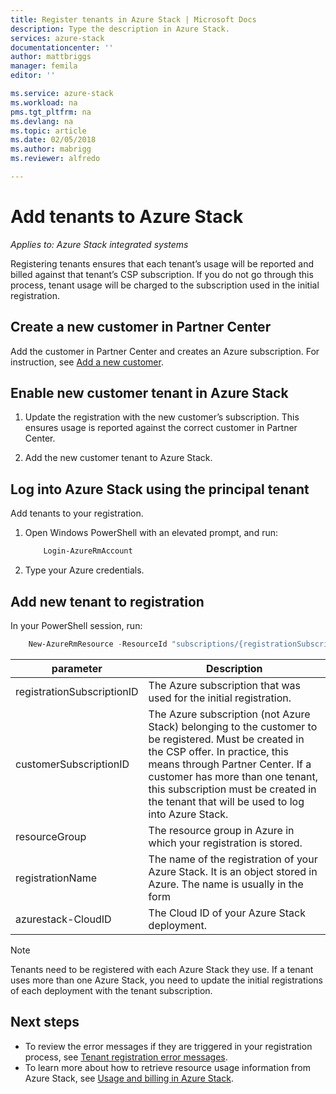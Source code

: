 ```yaml
---
title: Register tenants in Azure Stack | Microsoft Docs
description: Type the description in Azure Stack.
services: azure-stack
documentationcenter: ''
author: mattbriggs
manager: femila
editor: ''

ms.service: azure-stack
ms.workload: na
pms.tgt_pltfrm: na
ms.devlang: na
ms.topic: article
ms.date: 02/05/2018
ms.author: mabrigg
ms.reviewer: alfredo

---
```


# Add tenants to Azure Stack

*Applies to: Azure Stack integrated systems*

Registering tenants ensures that each tenant’s usage will be reported and billed against that tenant’s CSP subscription. If you do not go through this process, tenant usage will be charged to the subscription used in the initial registration.

## Create a new customer in Partner Center

Add the customer in Partner Center and creates an Azure subscription. For instruction, see [Add a new customer](https://msdn.microsoft.com/en-us/partner-center/add-a-new-customer).

## Enable new customer tenant in Azure Stack

1. Update the registration with the new customer’s subscription. This ensures usage is reported against the correct customer in Partner Center. 

2. Add the new customer tenant to Azure Stack.


## Log into Azure Stack using the principal tenant

Add tenants to your registration. 

1. Open Windows PowerShell with an elevated prompt, and run:
    ```PowerShell
        Login-AzureRmAccount
    ```
2. Type your Azure credentials.
    
## Add new tenant to registration

In your PowerShell session, run:

```powershell
    New-AzureRmResource -ResourceId "subscriptions/{registrationSubscriptionId}/resourceGroups/{resourceGroup}/providers/Microsoft.AzureStack/registrations/{registrationName}/customerSubscriptions/{customerSubscriptionId}" -ApiVersion 2017-06-01 -Properties
```
| parameter | Description |
| --- | --- | 
|registrationSubscriptionID | The Azure subscription that was used for the initial registration. |
| customerSubscriptionID | The Azure subscription (not Azure Stack) belonging to the customer to be registered. Must be created in the CSP offer. In practice, this means through Partner Center. If a customer has more than one tenant, this subscription must be created in the tenant that will be used to log into Azure Stack.
| resourceGroup | The resource group in Azure in which your registration is stored. 
| registrationName | The name of the registration of your Azure Stack. It is an object stored in Azure. The name is usually in the form | 
| azurestack-CloudID | The Cloud ID of your Azure Stack deployment.

> [!Note]  
> Tenants need to be registered with each Azure Stack they use. If a tenant uses more than one Azure Stack, you need to update the initial registrations of each deployment with the tenant subscription.


## Next steps

 - To review the error messages if they are triggered in your registration process, see [Tenant registration error messages](/azure-stack-csp-ref-error-codes.md).
 - To learn more about how to retrieve resource usage information from Azure Stack, see [Usage and billing in Azure Stack](/azure-stack-billing-and-chargeback.md).
